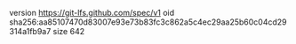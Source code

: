 version https://git-lfs.github.com/spec/v1
oid sha256:aa85107470d83007e93e73b83fc3c862a5c4ec29aa25b60c04cd29314a1fb9a7
size 642
